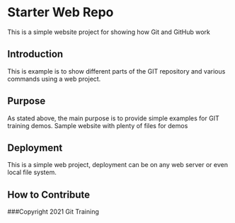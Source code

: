 # Starter Web Repo

This is a simple website project for showing how Git and GitHub work

## Introduction
This is example is to show different parts of the GIT repository and various commands using a web project.

## Purpose

As stated above, the main purpose is to provide simple examples for GIT training demos. Sample website with plenty of files for demos

## Deployment
This is a simple web project, deployment can be on any web server or even local file system.

## How to Contribute

###Copyright
2021 Git Training
